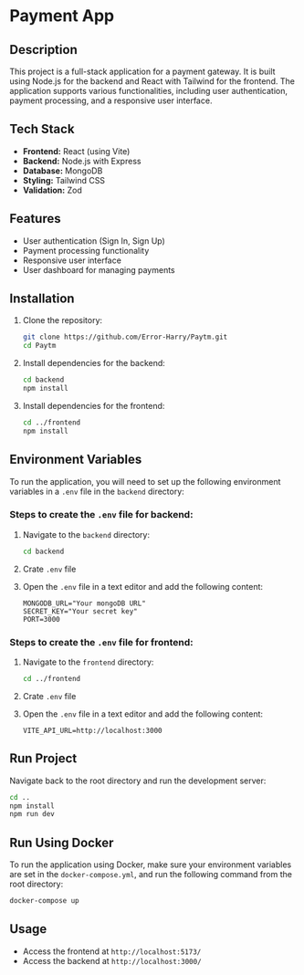 # Payment App

## Description
This project is a full-stack application for a payment gateway. It is built using Node.js for the backend and React with Tailwind for the frontend. The application supports various functionalities, including user authentication, payment processing, and a responsive user interface.

## Tech Stack
- **Frontend:** React (using Vite)
- **Backend:** Node.js with Express
- **Database:** MongoDB
- **Styling:** Tailwind CSS
- **Validation:** Zod

## Features
- User authentication (Sign In, Sign Up)
- Payment processing functionality
- Responsive user interface
- User dashboard for managing payments

## Installation

1. Clone the repository:
   ```bash
   git clone https://github.com/Error-Harry/Paytm.git
   cd Paytm
   
2. Install dependencies for the backend:
   ```bash
   cd backend
   npm install
   
3. Install dependencies for the frontend:
   ```bash
   cd ../frontend
   npm install


## Environment Variables

To run the application, you will need to set up the following environment variables in a `.env` file in the `backend` directory:

### Steps to create the `.env` file for backend:

1. Navigate to the `backend` directory:
   ```bash
   cd backend

2. Crate `.env` file
3. Open the `.env` file in a text editor and add the following content:

   ```plaintext
   MONGODB_URL="Your mongoDB URL"
   SECRET_KEY="Your secret key"
   PORT=3000

### Steps to create the `.env` file for frontend:
1. Navigate to the `frontend` directory:
   ```bash
   cd ../frontend

2. Crate `.env` file
3. Open the `.env` file in a text editor and add the following content:

   ```plaintext
   VITE_API_URL=http://localhost:3000

## Run Project
Navigate back to the root directory and run the development server:
```bash
cd ..
npm install
npm run dev
```

## Run Using Docker

To run the application using Docker, make sure your environment variables are set in the `docker-compose.yml`, and run the following command from the root directory:

```bash
docker-compose up
```

## Usage
- Access the frontend at `http://localhost:5173/`
- Access the backend at `http://localhost:3000/`

